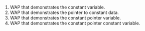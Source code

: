 1. WAP that demonstrates the constant variable.
2. WAP that demonstrates the pointer to constant data.
3. WAP that demonstrates the constant pointer variable.
4. WAP that demonstrates the  constant pointer constant variable.
